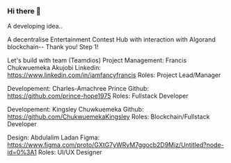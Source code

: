 ### Hi there 👋

<!--
**Fandios/Fandios** is a ✨ _special_ ✨ repository because its `README.md` (this file) appears on your GitHub profile.

Here are some ideas to get you started:

- 🔭 I’m currently working on Decentralised Entertainment Contest Hub
- 🌱 I’m currently learning Project management, research and business development
- 👯 I’m looking to collaborate on with success for every development
- 🤔 I’m looking for help with more great ideas
- 💬 Ask me about business development
- 📫 How to reach me: fancystudiosme@gmail.com
- 😄 Pronouns: Let's continue bulding
- ⚡ Fun fact: Digital is the new world
--> A developing idea..
A decentralise Entertainment Contest Hub with interaction with Algorand blockchain--
Thank you! Step 1!

Let's build with team (Teamdios) 
Project Management: Francis Chukwuemeka Akujobi 
Linkedin: https://www.linkedin.com/in/iamfancyfrancis 
Roles: Project Lead/Manager


Developement: Charles-Amachree Prince 
Github: https://github.com/prince-hope1975 
Roles: Fullstack Developer

Developement: Kingsley Chuwkuemeka
Github: https://github.com/ChukwuemekaKingsley 
Roles: Blockchain/Fullstack Developer

Design: Abdulalim Ladan 
Figma: https://www.figma.com/proto/GXtG7yWRvM7ggocb2D9Miz/Untitled?node-id=0%3A1
Roles: UI/UX Designer
